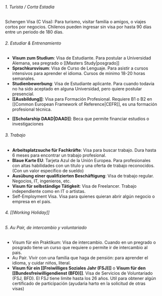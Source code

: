 ###### 1. Turista / Corta Estadia
Schengen Visa (C Visa): Para turismo, visitar familia o amigos, o viajes cortos por negocios.
Chilenos pueden ingresar sin visa por hasta 90 días entre un periodo de 180 días.

###### 2. Estudiar & Entrenamiento
* **Visum zum Studium**: Visa de Estudiante. Para postular a Universidad Alemana, sea pregrado o [[Masters Study|posgrado]]
* **Sprachkursvisum**: Visa de Curso de Lenguaje. Para asistir a cursos intensivos para aprender el idioma. Cursos de minimo 18-20 horas semanales.
* **Studienbewerbung**: Visa de Estudiante aplicante. Para cuando todavia no ha sido aceptado en alguna Universidad, pero quiere postular presencial.
* **[[Ausbildung]]**: Visa para Formación Profesional. Requiere B1 o B2 en [[Common European Framework of Reference|CEFR]], es una formación profesional técnica.
- **[[Scholarship DAAD|DAAD]]**: Beca que permite financiar estudios o investigaciones

###### 3. Trabajo
* **Arbeitsplatzsuche für Fachkräfte**: Visa para buscar trabajo.  Dura hasta 6 meses para encontrar un trabajo profesional.
* **Blaue Karte EU**: Tarjeta Azul de la Unión Europea. Para profesionales con altas habilidades con un titulo y una oferta de trabajo reconocidos. (Con un valor especifico de sueldo) 
* **Ausübung einer qualifizierten Beschäftigung**: Visa de trabajo regular. Negocios, IT, ingenieros, etc.
* **Visum für selbständige Tätigkeit**: Visa de Freelancer. Trabajo independiente como en IT o artistas.
* Self-Employment Visa. Visa para quienes quieran abrir algún negocio o empresa en el pais.
###### 4. [[Working Holiday]]
###### 5. Au Pair, de intercambio y voluntariado
* Visum für ein Praktikum:
	Visa de intercambio. Cuando en un pregrado o posgrado tiene un curso que requiere o permite ir de intercambio al pais.
* Au Pair. Vivir con una familia que haga de pensión:
	para aprender el idioma, y cuidar niños, literal.
* **Visum für ein [[Freiwilliges Soziales Jahr (FSJ)]]** o **Visum für den [[Bundesfreiwilligendienst (BFD)]]**. Visa de Servicios de Voluntariado (FSJ, BFD). El FSJ tiene limite hasta los 26 años. Util para obtener algún certificado de participación (ayudaria harto en la solicitud de otras visas)